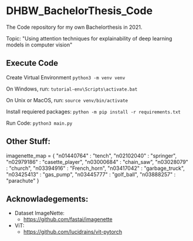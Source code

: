 # DHBW_BachelorThesis_Code

The Code repository for my own Bachelorthesis in 2021. 

Topic: "Using attention techniques for explainability of deep learning models in computer vision"

## Execute Code

Create Virtual Environment
```python3 -m venv venv```

On Windows, run:
```tutorial-env\Scripts\activate.bat```

On Unix or MacOS, run:
```source venv/bin/activate```


Install requiered packages:
```python -m pip install -r requirements.txt```

Run Code:
```python3 main.py```

## Other Stuff:

imagenette_map = { 
    "n01440764" : "tench",
    "n02102040" : "springer",
    "n02979186" : "casette_player",
    "n03000684" : "chain_saw",
    "n03028079" : "church",
    "n03394916" : "French_horn",
    "n03417042" : "garbage_truck",
    "n03425413" : "gas_pump",
    "n03445777" : "golf_ball",
    "n03888257" : "parachute"
}

## Acknowladegements:

- Dataset ImageNette:
    - https://github.com/fastai/imagenette
- ViT:
    - https://github.com/lucidrains/vit-pytorch